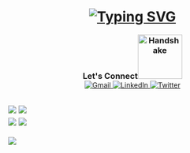 
<h1 align="center"><a href="https://git.io/typing-svg"><img src="https://readme-typing-svg.demolab.com?font=Fira+Code&pause=1000&center=true&vCenter=true&width=435&lines=Hey%2C+I'm+Pratham.+How's+it+going%3F" alt="Typing SVG" /></a></h1>



<div align="center" style="display: flex; align-items: center; justify-content: center; gap: 2px;">
  <h3 style="margin: 0;">Let's Connect<img src="https://pouch.jumpshare.com/preview/6Oiqr5HE_LsRY3Xntt1Fh6SelAY8l6ATY_2fXQ0Z1cpr5Vxi5PiGaki53ofxU-OqLyhba7FvtB4h1iHrwgY61PWHRfBRi1Jao90ks5bzz-M" alt="Handshake" width="90"></h3>
</div>


<div align="center">
  <a href="mailto:prathamingole.s@gmail.com" target="_blank">
    <img src="https://img.shields.io/badge/Gmail-D14836?style=for-the-badge&logo=gmail&logoColor=white" alt="Gmail">
  </a>
  <a href="https://linkedin.com/in/http://www.linkedin.com/in/pratham-ingole-8229211b1" target="_blank">
    <img src="https://img.shields.io/badge/LinkedIn-0A66C2?style=for-the-badge&logo=linkedin&logoColor=white" alt="LinkedIn">
  </a>
  <a href="https://twitter.com/your-twitter-handle" target="_blank">
    <img src="https://img.shields.io/badge/Twitter-1DA1F2?style=for-the-badge&logo=twitter&logoColor=white" alt="Twitter">
  </a>
</div>


![](https://github-readme-stats.vercel.app/api?username=IPrathamI&theme=dark&hide_border=false&include_all_commits=false&count_private=false)
![](https://github-readme-streak-stats.herokuapp.com/?user=IPrathamI&theme=dark&hide_border=false)<br/>
![](https://github-readme-stats.vercel.app/api/top-langs/?username=IPrathamI&theme=dark&hide_border=false&include_all_commits=false&count_private=false&layout=compact)
![](https://github-profile-trophy.vercel.app/?username=IPrathamI&theme=radical&no-frame=false&no-bg=true&margin-w=4)
---
[![](https://visitcount.itsvg.in/api?id=IPrathamI&icon=10&color=1)](https://visitcount.itsvg.in)
